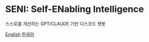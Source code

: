 # SENI: Self-ENabling Intelligence
스스로를 개선하는 GPT/CLAUDE 기반 디스코드 챗봇

[English]()
[한국어](https://github.com/mori-mmmm/Seni/tree/main/ko)
